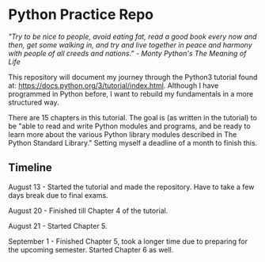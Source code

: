 # Python Practice Repo

*"Try to be nice to people, avoid eating fat, read a good book every now and then, get some walking in, and try and live together in peace and harmony with people of all creeds and nations." - Monty Python's The Meaning of Life*

This repository will document my journey through the Python3 tutorial found at: https://docs.python.org/3/tutorial/index.html. 
Although I have programmed in Python before, I want to rebuild my fundamentals in a more structured way. 

There are 15 chapters in this tutorial. The goal is (as written in the tutorial) to be "able to read and write Python modules and programs, and be ready to learn more about the various Python library modules described in The Python Standard Library." Setting myself a deadline of a month to finish this.

## Timeline

August 13 - Started the tutorial and made the repository. Have to take a few days break due to final exams.

August 20 - Finished till Chapter 4 of the tutorial.

August 21 - Started Chapter 5.

September 1 - Finished Chapter 5, took a longer time due to preparing for the upcoming semester. Started Chapter 6 as well.
